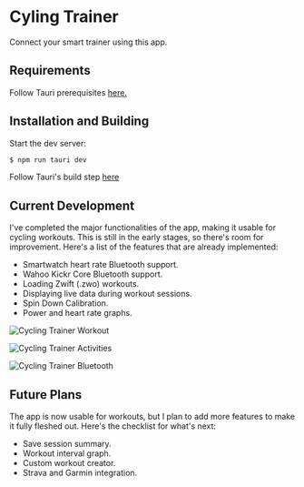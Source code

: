 # Cyling Trainer

Connect your smart trainer using this app.

## Requirements

Follow Tauri prerequisites [here.](https://tauri.app/v1/guides/getting-started/prerequisites)

## Installation and Building

Start the dev server:

```bash
$ npm run tauri dev
```

Follow Tauri's build step [here](https://tauri.app/v1/guides/building/)

## Current Development

I've completed the major functionalities of the app, making it usable for cycling workouts. This is still in the early stages, so there's room for improvement. Here's a list of the features that are already implemented:

* Smartwatch heart rate Bluetooth support.
* Wahoo Kickr Core Bluetooth support.
* Loading Zwift (.zwo) workouts.
* Displaying live data during workout sessions.
* Spin Down Calibration.
* Power and heart rate graphs.

![Cycling Trainer Workout](https://res.cloudinary.com/dj0l6hcwu/image/upload/v1696052264/personal_website/cycling_trainer_workout_qo1rlq.png "Cycling Trainer Workout")

![Cycling Trainer Activities](https://res.cloudinary.com/dj0l6hcwu/image/upload/v1696052244/personal_website/cycling_trainer_activities_yxhbio.png "Cycling Trainer Activities")

![Cycling Trainer Bluetooth](https://res.cloudinary.com/dj0l6hcwu/image/upload/v1696052265/personal_website/cycling_trainer_bluetooth_jeej3k.png "Cycling Trainer Bluetooth")

## Future Plans

The app is now usable for workouts, but I plan to add more features to make it fully fleshed out. Here's the checklist for what's next:

* Save session summary.
* Workout interval graph.
* Custom workout creator.
* Strava and Garmin integration.
